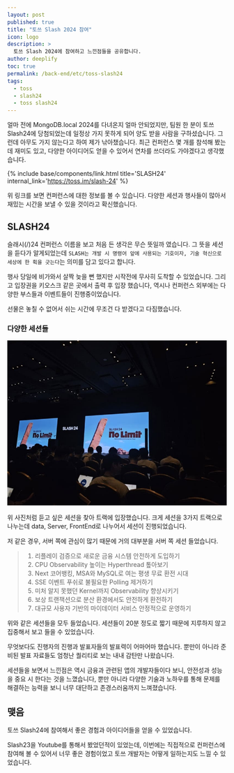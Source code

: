 ```yaml
---
layout: post
published: true
title: "토쓰 Slash 2024 참여"
icon: logo
description: >
  토쓰 Slash 2024에 참여하고 느낀점들을 공유합니다.
author: deeplify
toc: true
permalink: /back-end/etc/toss-slash24
tags: 
  - toss 
  - slash24
  - toss slash24
---
```


얼마 전에 MongoDB.local 2024를 다녀온지 얼마 안되었지만, 팀원 한 분이 토쓰 Slash24에 당첨되었는데 일정상 가지 못하게 되어 양도 받을 사람을 구하셨습니다.
그런데 아무도 가지 않는다고 하여 제가 낚아챘습니다. 최근 컨퍼런스 몇 개를 참석해 봤는데 재미도 있고, 다양한 아이디어도 얻을 수 있어서 연차를 쓰더라도 가야겠다고 생각했습니다.

{% include base/components/link.html title='SLASH24' internal_link='https://toss.im/slash-24' %}

위 링크를 보면 컨퍼런스에 대한 정보를 볼 수 있습니다. 다양한 세션과 행사들이 많아서 재밌는 시간을 보낼 수 있을 것이라고 확신했습니다.

## SLASH24

슬래시(/)24 컨퍼런스 이름을 보고 처음 든 생각은 무슨 뜻일까 였습니다.
그 뜻을 세션을 듣다가 알게되었는데 `SLASH는 개발 시 명령어 앞에 사용되는 기호이자, 기술 혁신으로 세상에 한 획을 긋는다`는 의미를 담고 있다고 합니다.

행사 당일에 비가와서 살짝 늦을 뻔 했지만 시작전에 무사히 도착할 수 있었습니다.
그리고 입장권을 키오스크 같은 곳에서 출력 후 입장 했습니다, 역시나 컨퍼런스 외부에는 다양한 부스들과 이벤트들이 진행중이었습니다.

선물은 놓칠 수 없어서 쉬는 시간에 무조건 다 받겠다고 다짐했습니다.

### 다양한 세션들

![toss-slash24](/assets/images/toss-no-limit01.jpg)

위 사진처럼 듣고 싶은 세션을 찾아 트랙에 입장했습니다. 크게 세션을 3가지 트랙으로 나누는데 data, Server, FrontEnd로 나누어서 세션이 진행되었습니다.

저 같은 경우, 서버 쪽에 관심이 많기 때문에 거의 대부분을 서버 쪽 세션 들었습니다.

> 1. 리플레이 검증으로 새로운 금융 시스템 안전하게 도입하기
> 2. CPU Observability 높이는 Hyperthread 톺아보기
> 3. Next 코어뱅킹, MSA와 MySQL로 여는 평생 무료 환전 시대
> 4. SSE 이벤트 푸쉬로 불필요한 Polling 제거하기
> 5. 미처 알지 못했던 Kernel까지 Observability 향상시키기
> 6. 보상 트랜잭션으로 분산 환경에서도 안전하게 환전하기
> 7. 대규모 사용자 기반의 마이데이터 서비스 안정적으로 운영하기

위와 같은 세션들을 모두 들었습니다. 세션들이 20분 정도로 짧기 때문에 지루하지 않고 집중해서 보고 들을 수 있었습니다.

무엇보다도 진행자의 진행과 발표자들의 발표력이 어마어마 했습니다. 뿐만이 아니라 준비된 발표 자료들도 엄청난 퀄리티로 보는 내내 감탄만 나왔습니다.

세션들을 보면서 느낀점은 역시 금융과 관련된 앱의 개발자들이다 보니, 안전성과 성능을 중요 시 한다는 것을 느꼈습니다, 뿐만 아니라 다양한 기술과 노하우를 통해 문제를 해결하는 능력을 보니 너무 대단하고 존경스러움까지 느껴졌습니다.

## 맺음

토쓰 Slash24에 참여해서 좋은 경험과 아이디어들을 얻을 수 있었습니다.

Slash23을 Youtube를 통해서 봤었던적이 있었는데, 이번에는 직접적으로 컨퍼런스에 참여해 볼 수 있어서 너무 좋은 경험이었고 토쓰 개발자는 어떻게 일하는지도 느낄 수 있었습니다.
